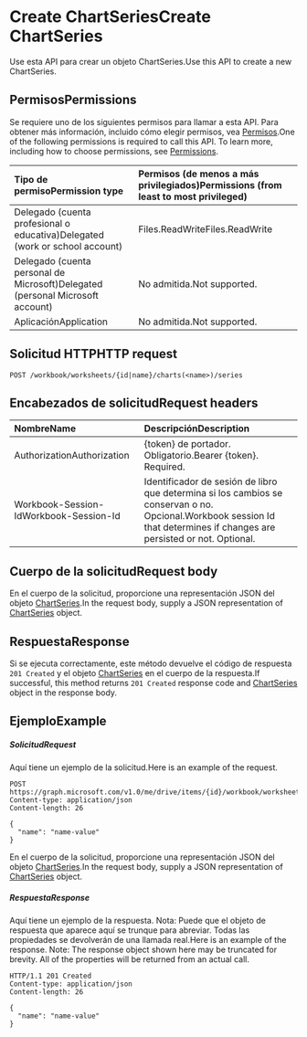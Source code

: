 # <a name="create-chartseries"></a><span data-ttu-id="16c34-101">Create ChartSeries</span><span class="sxs-lookup"><span data-stu-id="16c34-101">Create ChartSeries</span></span>

<span data-ttu-id="16c34-102">Use esta API para crear un objeto ChartSeries.</span><span class="sxs-lookup"><span data-stu-id="16c34-102">Use this API to create a new ChartSeries.</span></span>
## <a name="permissions"></a><span data-ttu-id="16c34-103">Permisos</span><span class="sxs-lookup"><span data-stu-id="16c34-103">Permissions</span></span>
<span data-ttu-id="16c34-p101">Se requiere uno de los siguientes permisos para llamar a esta API. Para obtener más información, incluido cómo elegir permisos, vea [Permisos](../../../concepts/permissions_reference.md).</span><span class="sxs-lookup"><span data-stu-id="16c34-p101">One of the following permissions is required to call this API. To learn more, including how to choose permissions, see [Permissions](../../../concepts/permissions_reference.md).</span></span>

|<span data-ttu-id="16c34-106">Tipo de permiso</span><span class="sxs-lookup"><span data-stu-id="16c34-106">Permission type</span></span>      | <span data-ttu-id="16c34-107">Permisos (de menos a más privilegiados)</span><span class="sxs-lookup"><span data-stu-id="16c34-107">Permissions (from least to most privileged)</span></span>              |
|:--------------------|:---------------------------------------------------------|
|<span data-ttu-id="16c34-108">Delegado (cuenta profesional o educativa)</span><span class="sxs-lookup"><span data-stu-id="16c34-108">Delegated (work or school account)</span></span> | <span data-ttu-id="16c34-109">Files.ReadWrite</span><span class="sxs-lookup"><span data-stu-id="16c34-109">Files.ReadWrite</span></span>    |
|<span data-ttu-id="16c34-110">Delegado (cuenta personal de Microsoft)</span><span class="sxs-lookup"><span data-stu-id="16c34-110">Delegated (personal Microsoft account)</span></span> | <span data-ttu-id="16c34-111">No admitida.</span><span class="sxs-lookup"><span data-stu-id="16c34-111">Not supported.</span></span>    |
|<span data-ttu-id="16c34-112">Aplicación</span><span class="sxs-lookup"><span data-stu-id="16c34-112">Application</span></span> | <span data-ttu-id="16c34-113">No admitida.</span><span class="sxs-lookup"><span data-stu-id="16c34-113">Not supported.</span></span> |

## <a name="http-request"></a><span data-ttu-id="16c34-114">Solicitud HTTP</span><span class="sxs-lookup"><span data-stu-id="16c34-114">HTTP request</span></span>
<!-- { "blockType": "ignored" } -->
```http
POST /workbook/worksheets/{id|name}/charts(<name>)/series

```
## <a name="request-headers"></a><span data-ttu-id="16c34-115">Encabezados de solicitud</span><span class="sxs-lookup"><span data-stu-id="16c34-115">Request headers</span></span>
| <span data-ttu-id="16c34-116">Nombre</span><span class="sxs-lookup"><span data-stu-id="16c34-116">Name</span></span>       | <span data-ttu-id="16c34-117">Descripción</span><span class="sxs-lookup"><span data-stu-id="16c34-117">Description</span></span>|
|:---------------|:----------|
| <span data-ttu-id="16c34-118">Authorization</span><span class="sxs-lookup"><span data-stu-id="16c34-118">Authorization</span></span>  | <span data-ttu-id="16c34-p102">{token} de portador. Obligatorio.</span><span class="sxs-lookup"><span data-stu-id="16c34-p102">Bearer {token}. Required.</span></span> |
| <span data-ttu-id="16c34-121">Workbook-Session-Id</span><span class="sxs-lookup"><span data-stu-id="16c34-121">Workbook-Session-Id</span></span>  | <span data-ttu-id="16c34-p103">Identificador de sesión de libro que determina si los cambios se conservan o no. Opcional.</span><span class="sxs-lookup"><span data-stu-id="16c34-p103">Workbook session Id that determines if changes are persisted or not. Optional.</span></span>|

## <a name="request-body"></a><span data-ttu-id="16c34-124">Cuerpo de la solicitud</span><span class="sxs-lookup"><span data-stu-id="16c34-124">Request body</span></span>
<span data-ttu-id="16c34-125">En el cuerpo de la solicitud, proporcione una representación JSON del objeto [ChartSeries](../resources/chartseries.md).</span><span class="sxs-lookup"><span data-stu-id="16c34-125">In the request body, supply a JSON representation of [ChartSeries](../resources/chartseries.md) object.</span></span>

## <a name="response"></a><span data-ttu-id="16c34-126">Respuesta</span><span class="sxs-lookup"><span data-stu-id="16c34-126">Response</span></span>

<span data-ttu-id="16c34-127">Si se ejecuta correctamente, este método devuelve el código de respuesta `201 Created` y el objeto [ChartSeries](../resources/chartseries.md) en el cuerpo de la respuesta.</span><span class="sxs-lookup"><span data-stu-id="16c34-127">If successful, this method returns `201 Created` response code and [ChartSeries](../resources/chartseries.md) object in the response body.</span></span>

## <a name="example"></a><span data-ttu-id="16c34-128">Ejemplo</span><span class="sxs-lookup"><span data-stu-id="16c34-128">Example</span></span>
##### <a name="request"></a><span data-ttu-id="16c34-129">Solicitud</span><span class="sxs-lookup"><span data-stu-id="16c34-129">Request</span></span>
<span data-ttu-id="16c34-130">Aquí tiene un ejemplo de la solicitud.</span><span class="sxs-lookup"><span data-stu-id="16c34-130">Here is an example of the request.</span></span>
<!-- {
  "blockType": "request",
  "name": "create_chartseries_from_chart"
}-->
```http
POST https://graph.microsoft.com/v1.0/me/drive/items/{id}/workbook/worksheets/{id|name}/charts(<name>)/series
Content-type: application/json
Content-length: 26

{
  "name": "name-value"
}
```
<span data-ttu-id="16c34-131">En el cuerpo de la solicitud, proporcione una representación JSON del objeto [ChartSeries](../resources/chartseries.md).</span><span class="sxs-lookup"><span data-stu-id="16c34-131">In the request body, supply a JSON representation of [ChartSeries](../resources/chartseries.md) object.</span></span>
##### <a name="response"></a><span data-ttu-id="16c34-132">Respuesta</span><span class="sxs-lookup"><span data-stu-id="16c34-132">Response</span></span>
<span data-ttu-id="16c34-p104">Aquí tiene un ejemplo de la respuesta. Nota: Puede que el objeto de respuesta que aparece aquí se trunque para abreviar. Todas las propiedades se devolverán de una llamada real.</span><span class="sxs-lookup"><span data-stu-id="16c34-p104">Here is an example of the response. Note: The response object shown here may be truncated for brevity. All of the properties will be returned from an actual call.</span></span>
<!-- {
  "blockType": "response",
  "truncated": true,
  "@odata.type": "microsoft.graph.chartSeries"
} -->
```http
HTTP/1.1 201 Created
Content-type: application/json
Content-length: 26

{
  "name": "name-value"
}
```

<!-- uuid: 8fcb5dbc-d5aa-4681-8e31-b001d5168d79
2015-10-25 14:57:30 UTC -->
<!-- {
  "type": "#page.annotation",
  "description": "Create ChartSeries",
  "keywords": "",
  "section": "documentation",
  "tocPath": ""
}-->
